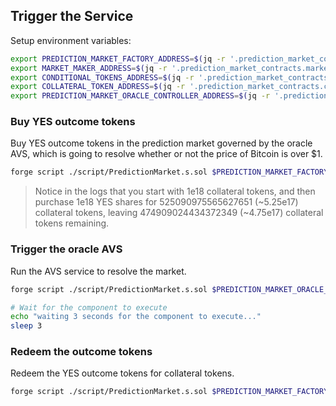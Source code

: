 ## Trigger the Service

Setup environment variables:
```bash
export PREDICTION_MARKET_FACTORY_ADDRESS=$(jq -r '.prediction_market_contracts.factory' .docker/deployment_summary.json)
export MARKET_MAKER_ADDRESS=$(jq -r '.prediction_market_contracts.market_maker' .docker/deployment_summary.json)
export CONDITIONAL_TOKENS_ADDRESS=$(jq -r '.prediction_market_contracts.conditional_tokens' .docker/deployment_summary.json)
export COLLATERAL_TOKEN_ADDRESS=$(jq -r '.prediction_market_contracts.collateral_token' .docker/deployment_summary.json)
export PREDICTION_MARKET_ORACLE_CONTROLLER_ADDRESS=$(jq -r '.prediction_market_contracts.oracle_controller' .docker/deployment_summary.json)
```

### Buy YES outcome tokens

Buy YES outcome tokens in the prediction market governed by the oracle AVS,
which is going to resolve whether or not the price of Bitcoin is over $1.

```bash
forge script ./script/PredictionMarket.s.sol $PREDICTION_MARKET_FACTORY_ADDRESS $MARKET_MAKER_ADDRESS $CONDITIONAL_TOKENS_ADDRESS $COLLATERAL_TOKEN_ADDRESS --sig "buyYes(string,string,string,string)" --rpc-url $RPC_URL --broadcast -v 4
```

> Notice in the logs that you start with 1e18 collateral tokens, and then purchase 1e18 YES shares for 525090975565627651 (~5.25e17) collateral tokens, leaving 474909024434372349 (~4.75e17) collateral tokens remaining.

### Trigger the oracle AVS

Run the AVS service to resolve the market.

```bash
forge script ./script/PredictionMarket.s.sol $PREDICTION_MARKET_ORACLE_CONTROLLER_ADDRESS --sig "trigger(string)" --rpc-url $RPC_URL --broadcast -vvv

# Wait for the component to execute
echo "waiting 3 seconds for the component to execute..."
sleep 3
```

### Redeem the outcome tokens

Redeem the YES outcome tokens for collateral tokens.

```bash
forge script ./script/PredictionMarket.s.sol $PREDICTION_MARKET_FACTORY_ADDRESS $COLLATERAL_TOKEN_ADDRESS $CONDITIONAL_TOKENS_ADDRESS --sig "redeem(string,string,string)" --rpc-url $RPC_URL --broadcast
```
